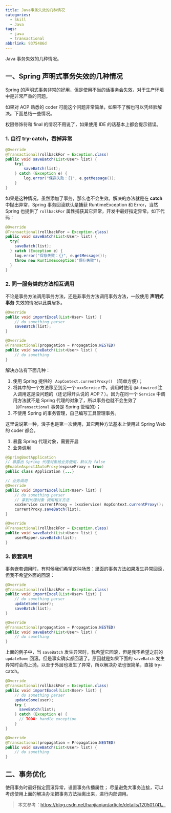 ```yaml
---
title: Java事务失效的几种情况
categories:
  - Skill
  - Java
tags:
  - java
  - transactional
abbrlink: 9375486d
---
```


Java 事务失效的几种情况。

<!-- more -->

## 一、Spring 声明式事务失效的几种情况

Spring 的声明式事务非常的好用，但是使用不当的话事务会失效，对于生产环境中是非常严重的问题。

如果对 AOP 熟悉的 coder 可能这个问题非常简单，如果不了解也可以凭经验解决。下面总结一些情况。

权限修饰符和 final 的情况不用说了，如果使用 IDE 的话基本上都会提示错误。

### 1. 自行 try-catch，吞掉异常

```java
@Override
@Transactional(rollbackFor = Exception.class)
public void saveBatch(List<User> list) {
    try{
        saveBatch(list);
    } catch (Exception e) {
        log.error("保存失败：{}", e.getMessage());
    }
}
```

如果是这种情况，虽然添加了事务，那么也不会生效。解决的办法就是在 **catch** 中抛出异常，Spring 事务回滚默认是捕获 RuntimeException 和 Error，当然 Spring 也提供了 `rollbackFor` 属性捕获其它异常，开发中最好指定异常。如下代码：

```java
@Override
@Transactional(rollbackFor = Exception.class)
public void saveBatch(List<User> list) {
  try{
    saveBatch(list);
  } catch (Exception e) {
    log.error("保存失败：{}", e.getMessage());
    throw new RuntimeException("保存失败");
  }
}
```

### 2. 同一服务类的方法相互调用

不论是事务方法调用事务方法，还是非事务方法调用事务方法，一般使用 **声明式事务** 失效的情况以此类居多。

```java
@Override
public void importExcel(List<User> list) {
    // do something parser
    saveBatch(list);
}

@Override
@Transactional(propagation = Propagation.NESTED)
public void saveBatch(List<User> list) {
    // do something
}
```

解决办法有下面几种：
1. 使用 Spring 提供的 ` AopContext.currentProxy()` （简单方便）；
2. 将其中的一个方法移至到另一个 `xxxService` 中，调用时使用 `@Autowired` 注入调用这是没问题的（还记得开头说的 AOP？）。因为在同一个 `Service` 中调用方法就不是 Spring 代理的对象了，所以事务也就不会生效了（`@Transactional` 事务是 Spring 管理的）；
3. 不使用 Spring 的事务管理，自己编写工具管理事务。

这里说说第一种，浪子也是第一次使用，其它两种方法基本上使用过 Spring Web 的 coder 都会。

1. 暴露 Spring 代理对象，需要开启
2. 业务调用

```java
@SpringBootApplication
// 暴露出 Spring 代理对象给业务使用，默认为 false
@EnableAspectJAutoProxy(exposeProxy = true)
public class Application {...}

// 业务调用
@Override
public void importExcel(List<User> list) {
    // do something parser
    // 拿到代理对象 调用相关方法
    xxxService currentProxy = (xxxService) AopContext.currentProxy();
    currentProxy.saveBatch(list);
}

@Override
@Transactional(rollbackFor = Exception.class)
public void saveBatch(List<User> list) {
    userMapper.saveBatch(list);
}
```

### 3. 嵌套调用

事务嵌套调用时，有时候我们希望这种场景：里面的事务方法如果发生异常回滚，但我不希望外面的回滚：

```java
@Override
@Transactional(rollbackFor = Exception.class)
public void importExcel(List<User> list) {
    // do something parser
    updateSome(user);
    saveBatch(list);
}

@Override
@Transactional(propagation = Propagation.NESTED)
public void saveBatch(List<User> list) {
    // do something
}
```

上面的例子中，当 `saveBatch` 发生异常时，我希望它回滚，但是我不希望之前的 `updateSome` 回滚。但是事实确实都回滚了。原因就是如果下面的 `saveBatch` 发生异常时会向上抛，以至于外层也发生了异常，所以解决办法也很简单，直接 try-catch。

```java
@Override
@Transactional(rollbackFor = Exception.class)
public void importExcel(List<User> list) {
    // do something parser
    updateSome(user);
    try {
      saveBatch(list);
    } catch (Exception e) {
      // TODO: handle exception
    }
}

@Override
@Transactional(propagation = Propagation.NESTED)
public void saveBatch(List<User> list) {
    // do something
}
```

## 二、事务优化

使用事务时最好指定回滚异常，设置事务传播属性；
尽量避免大事务连接，可以考虑使用上面的解决办法把事务方法抽离出来，进行内部调用。

> 本文参考：https://blog.csdn.net/hanjiaqian/article/details/120501741。
